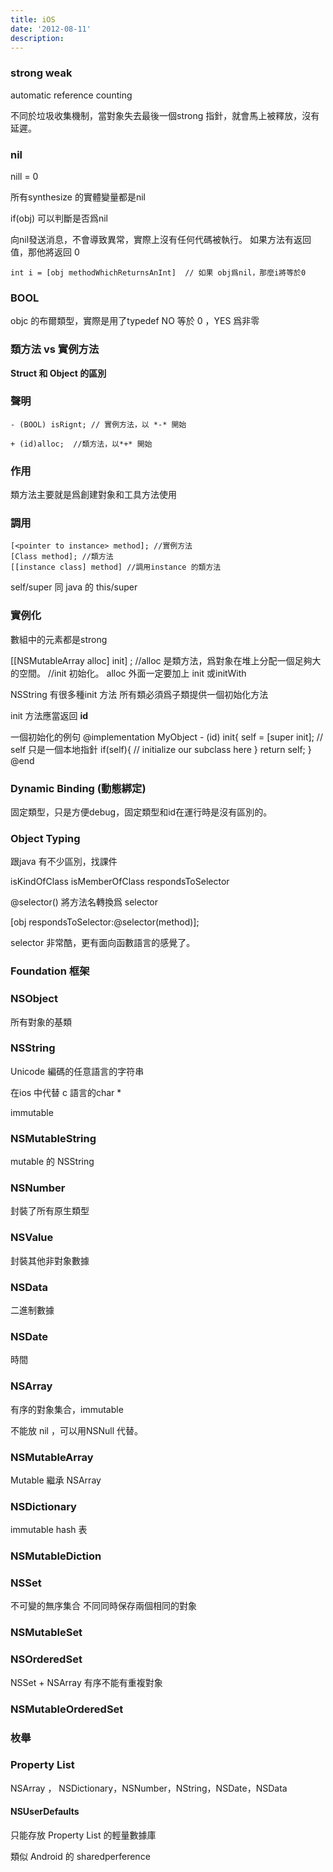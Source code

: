 ```yaml
---
title: iOS
date: '2012-08-11'
description:
---
```


### strong weak ###

automatic reference counting

不同於垃圾收集機制，當對象失去最後一個strong 指針，就會馬上被釋放，沒有延遲。


### nil ### 

nill  = 0

所有synthesize 的實體變量都是nil

if(obj)  可以判斷是否爲nil

向nil發送消息，不會導致異常，實際上沒有任何代碼被執行。
如果方法有返回值，那他將返回 0

    int i = [obj methodWhichReturnsAnInt]  // 如果 obj爲nil，那麼i將等於0
	
### BOOL ###

objc 的布爾類型，實際是用了typedef
NO 等於 0 ，YES 爲非零

### 類方法 vs 實例方法 ###

**Struct 和 Object 的區別**

### 聲明 ###

    - (BOOL) isRignt; // 實例方法，以 *-* 開始
    
    + (id)alloc;  //類方法，以*+* 開始

### 作用 ###

類方法主要就是爲創建對象和工具方法使用

### 調用 ###

    [<pointer to instance> method]; //實例方法
    [Class method]; //類方法
	[[instance class] method] //調用instance 的類方法
	
self/super  同 java 的 this/super

### 實例化 ###

數組中的元素都是strong 

[[NSMutableArray alloc] init] ; //alloc 是類方法，爲對象在堆上分配一個足夠大的空間。
                                               //init 初始化。 alloc 外面一定要加上 init 或initWith

NSString 有很多種init 方法
所有類必須爲子類提供一個初始化方法

init 方法應當返回 **id**

一個初始化的例句
    @implementation MyObject
    - (id) init{
    	self = [super init]; // self 只是一個本地指針
    	if(self){ 
    		// initialize our subclass here
    	}
    	return self;
    }
    @end

### Dynamic Binding (動態綁定) ###

固定類型，只是方便debug，固定類型和id在運行時是沒有區別的。

### Object Typing ###

跟java 有不少區別，找課件

isKindOfClass
isMemberOfClass
respondsToSelector

@selector() 將方法名轉換爲 selector

[obj respondsToSelector:@selector(method)]; 

selector 非常酷，更有面向函數語言的感覺了。

### Foundation 框架 ###

### NSObject

所有對象的基類

### NSString

Unicode 編碼的任意語言的字符串

在ios 中代替 c 語言的char *

immutable

### NSMutableString

mutable 的 NSString

### NSNumber

封裝了所有原生類型

### NSValue

封裝其他非對象數據

### NSData

二進制數據

### NSDate

時間

### NSArray

有序的對象集合，immutable

不能放 nil ，可以用NSNull 代替。

### NSMutableArray

Mutable 繼承  NSArray 

### NSDictionary

immutable hash 表

### NSMutableDiction

### NSSet

不可變的無序集合
不同同時保存兩個相同的對象

### NSMutableSet

### NSOrderedSet

NSSet + NSArray 有序不能有重複對象

### NSMutableOrderedSet

### 枚舉 ##
### Property List ####

NSArray ， NSDictionary，NSNumber，NString，NSDate，NSData

#### NSUserDefaults ####

只能存放 Property List 的輕量數據庫

類似 Android 的 sharedperference  








